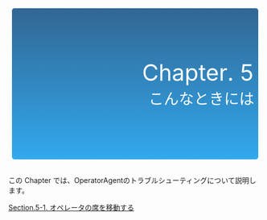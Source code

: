 <table style="border-collapse: separate; border-spacing: 5px 0; margin: 0 auto; width: 500px;">
  <tr>
    <td style="color: #fff; background: linear-gradient(#326693, #31A9EE); border-radius: 5px; width: 600px; height: 300px; text-align: right;">
      <font style="font-size: 45px">Chapter. 5</font><br />
      <font style="font-size: 30px">こんなときには</font>
    </td>
  </tr>
</table>
<br />

この Chapter では、OperatorAgentのトラブルシューティングについて説明します。

[Section.5-1.	オペレータの席を移動する](5-1.md)
